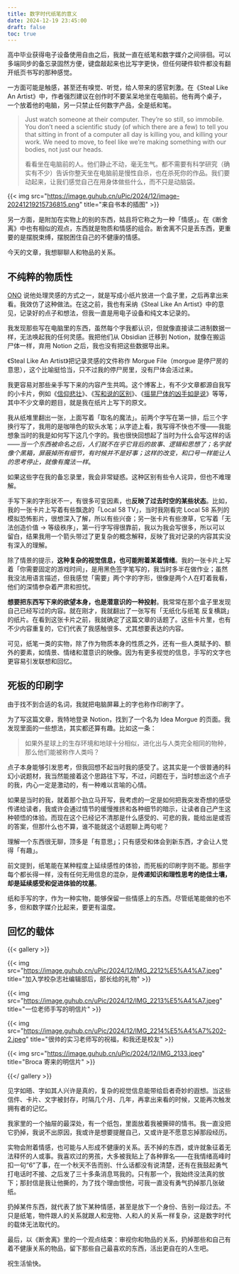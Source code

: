 ```yaml
---
title: 数字时代纸笔的意义
date: 2024-12-19 23:45:00
draft: false
toc: true
---
```


高中毕业获得电子设备使用自由之后，我就一直在纸笔和数字媒介之间徘徊。可以多端同步的备忘录固然方便，键盘敲起来也比写字更快，但任何硬件软件都没有翻开纸页书写的那种感觉。

<!--more-->

一方面可能是触感，甚至还有嗅觉、听觉，给人带来的感官刺激。在《Steal Like An Artist》中，作者强烈建议在创作时不要呆呆地坐在电脑前。他有两个桌子，一个放着他的电脑，另一只禁止任何数字产品，全是纸和笔。

> Just watch someone at their computer. They’re so still, so immobile. You don’t need a scientific study (of which there are a few) to tell you that sitting in front of a computer all day is killing you, and killing your work. We need to move, to feel like we’re making something with our bodies, not just our heads.
>
> 看看坐在电脑前的人。他们静止不动，毫无生气。都不需要有科学研究（确实有不少）告诉你整天坐在电脑前是慢性自杀，也在杀死你的作品。我们要动起来，让我们感觉自己在用身体做些什么，而不只是动脑袋。

{{< img src="https://image.guhub.cn/uPic/2024/12/image-20241219215736815.png" title="来自书本的插图" >}}

另一方面，是附加在实物上的别的东西，姑且将它称之为一种「情感」。在《断舍离》中也有相似的观点，东西就是物质和情感的组合。断舍离不只是丢东西，更重要的是摆脱束缚，摆脱困住自己的不健康的情感。

今天的文章，我想聊聊人和物品的关系。

## 不纯粹的物质性

[ONO](https://onojyun.com/) 说他处理灵感的方式之一，就是写成小纸片放进一个盒子里，之后再拿出来看。我效仿了这种做法。在这之前，我也有采纳《Steal Like An Artist》中的意见，记录好的点子和想法，但我一直是用电子设备和纯文本记录的。

我发现那些写在电脑里的东西，虽然每个字我都认识，但就像直接读二进制数据一样，无法唤起我的任何灵感。我把他们从 Obsidian 迁移到 Notion，就像在搬运尸体一样，弃用 Notion 之后，我也没有把这些数据导出来。

《Steal Like An Artist》把记录灵感的文件称作 Morgue File（morgue 是停尸房的意思），这个比喻挺恰当，只不过我的停尸房里，没有尸体会活过来。

我更容易对那些亲手写下来的内容产生共鸣。这个博客上，有不少文章都源自我写的小卡片，例如《[信仰悲壮](/posts/信仰悲壮/)》、《[写和说的区别](/posts/写和说的区别/)》、《[摇晃尸体的凶手如是说](/posts/摇晃尸体的凶手如是说/)》等等，其中不少文章的题目，就是我在纸片上写下的原文。

我从纸堆里翻出一张，上面写着「取名的魔法」。前两个字写在第一排，后三个字换行写了，我用的是咖啡色的软头水笔；从字迹上看，我写得不快也不慢——我能想象当时的我是如何写下这几个字的。我也很快回想起了当时为什么会写这样的话——*当一个东西被命名之后，人们就不在乎它背后的故事、逻辑和思想了；名字就像个黑箱，屏蔽掉所有细节，有时候并不是好事；这样的改变，和口号一样能让人的思考停止，就像有魔法一样*。

如果这些字在我的备忘录里，我会非常疑惑。这种区别有些令人诧异，但也不难理解。

手写下来的字形状不一，有很多可变因素，也**反映了过去时空的某些状态**。比如，我的一张卡片上写着有些飘逸的「Local 58 TV」，当时我刚看完 Local 58 系列的模拟恐怖影片，很想深入了解，所以有些兴奋；另一张卡片有些潦草，它写着「无法创造价值 -> 等级秩序」，第一行字写得很靠前，我以为我会写很多，所以可以留白，结果我用一个箭头带过了更复杂的概念解释，反映了我对记录的内容其实没有深入的理解。

除了情景的提示，**这种复杂的视觉信息，也可能附着某着情绪**。我的一张卡片上写着「你需要固定的游戏时间」，是用黑色签字笔写的，我当时多半在做作业；虽然我没法用语言描述，但我感觉「需要」两个字的字形，很像是两个人在盯着我看，他们的深情参杂着严肃和担忧。

**想要把东西写下来的欲望本身，也是潜意识的一种投射**。我常常在那个盒子里发现自己已经写过的内容。就在刚才，我就翻出了一张写有「无纸化与纸笔 反复横跳」的纸片。在看到这张卡片之前，我就确定了这篇文章的话题了。这些卡片里，也有不少内容重复的，它们代表了我感触很多、尤其想要表达的内容。

可见，纸笔一类的实物，除了作为物质本身的性质之外，还有一些人类赋予的、额外的要素，如情景、情绪和潜意识的映像。因为有更多视觉的信息，手写的文字也更容易引发联想和回忆。

## 死板的印刷字

由于找不到合适的名词，我就把电脑屏幕上的字也称作印刷字了。

为了写这篇文章，我特地登录 Notion，找到了一个名为 Idea Morgue 的页面。我发现里面的一些想法，其实都还算有趣。比如这一条：

> 如果外星球上的生存环境和地球十分相似，进化出与人类完全相同的物种，那么他们能被称作人类吗？

点子本身能够引发思考，但我回想不起当时我的感受了。这其实是一个很普通的科幻小说题材，我当然能接着这个思路往下写，不过，问题在于，当时想出这个点子的我，内心一定是激动的，有一种难以言喻的心情。

如果是当时的我，就着那个劲立马开写，我考虑的一定是如何把我突发奇想的感受传递给读者，我或许会通过情节的缓慢推挤和各种细节的暗示，让读者自己产生这种顿悟的体验。而现在这个已经记不清那是什么感受的、可悲的我，能给出是或否的答案，但那什么也不算，谁不能就这个话题聊上两句呢？

理解一个东西很无聊，顶多是「有意思」；只有感受和体会到新东西，才会让人觉得「有趣」。

前文提到，纸笔能在某种程度上延续感性的体验，而死板的印刷字则不能。那些字每个都长得一样，没有任何无用信息的混杂，是**传递知识和理性思考的绝佳土壤，却是延续感受和促进体验的坟墓**。

纸和手写的字，作为一种实物，能够保留一些情感上的东西。尽管纸笔能做的也不多，但和数字媒介比起来，要更有温度。

## 回忆的载体

{{< gallery >}}

{{< img src="https://image.guhub.cn/uPic/2024/12/IMG_2212%E5%A4%A7.jpeg" title="加入学校杂志社编辑部后，部长给的礼物" >}}

{{< img src="https://image.guhub.cn/uPic/2024/12/IMG_2213%E5%A4%A7.jpeg" title="一位老师手写的明信片" >}}

{{< img src="https://image.guhub.cn/uPic/2024/12/IMG_2214%E5%A4%A7%202-2.jpeg" title="很帅的实习老师写的祝福，和我还是校友" >}}

{{< img src="https://image.guhub.cn/uPic/2024/12/IMG_2133.jpeg" title="Broca 寄来的明信片" >}}

{{</ gallery >}}

见字如晤、字如其人兴许是真的，复杂的视觉信息能带给启者奇妙的遐想。当这些信件、卡片、文字被封存，时隔几个月、几年，再拿出来看的时候，又能再次触发拥有者的记忆。

我家里的一个抽屉的最深处，有一个纸包，里面放着我被撕碎的情书。我一直没把它扔掉，我说不出原因，我或许是想要提醒自己，又或许是不愿意忘掉那段经历。

实物会附着情感，也可能与人形成不健康的关系。丢不掉的东西，或许就象征着无法释怀的人或事。我喜欢过的男孩，大多被我贴上了各种罪名——在我情绪高峰时扣一句“6”了事，在一个秋天不告而别、什么话都没有说清楚，还有在我鼓起勇气打电话时不接、之后发了三十多条消息骂我的。只有那一个，我始终没法真的放下；那封信是我让他撕的，为了找个理由恨他，可我一直没有勇气扔掉那几张破纸。

扔掉某件东西，就代表了放下某种情感，甚至是放下一个身份、告别一段过去。不只是纸笔，物件跟人的关系就跟人和宠物、人和人的关系一样复杂，这是数字时代的载体无法取代的。

最后，以《断舍离》里的一个观点结束：审视你和物品的关系，扔掉那些和自己有着不健康关系的物品，留下那些自己最喜欢的东西，活出更自在的人生吧。

祝生活愉快。
